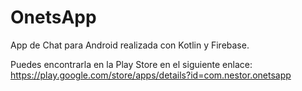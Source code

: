 # OnetsApp
App de Chat para Android realizada con Kotlin y Firebase.

Puedes encontrarla en la Play Store en el siguiente enlace: https://play.google.com/store/apps/details?id=com.nestor.onetsapp



